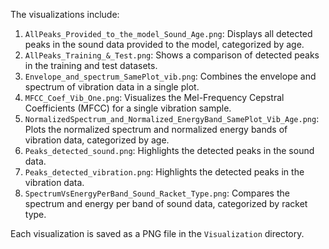The visualizations include:

1. `AllPeaks_Provided_to_the_model_Sound_Age.png`: Displays all detected peaks in the sound data provided to the model, categorized by age.
2. `AllPeaks_Training_&_Test.png`: Shows a comparison of detected peaks in the training and test datasets.
3. `Envelope_and_spectrum_SamePlot_vib.png`: Combines the envelope and spectrum of vibration data in a single plot.
4. `MFCC_Coef_Vib_One.png`: Visualizes the Mel-Frequency Cepstral Coefficients (MFCC) for a single vibration sample.
5. `NormalizedSpectrum_and_Normalized_EnergyBand_SamePlot_Vib_Age.png`: Plots the normalized spectrum and normalized energy bands of vibration data, categorized by age.
6. `Peaks_detected_sound.png`: Highlights the detected peaks in the sound data.
7. `Peaks_detected_vibration.png`: Highlights the detected peaks in the vibration data.
8. `SpectrumVsEnergyPerBand_Sound_Racket_Type.png`: Compares the spectrum and energy per band of sound data, categorized by racket type.

Each visualization is saved as a PNG file in the `Visualization` directory.

